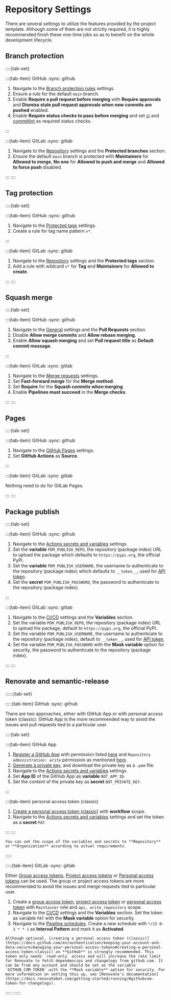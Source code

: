 # Repository Settings

There are several settings to utilize the features provided by the project template. Although some of them are not strictly required, it is highly recommended finish these one-time jobs so as to benefit on the whole development lifecycle.

## Branch protection

::::{tab-set}

:::{tab-item} GitHub
:sync: github

1. Navigate to the [Branch protection rules](https://github.com/you-n-g/toy/settings/branches) settings.
1. Ensure a rule for the default `main` branch.
1. Enable **Require a pull request before merging** with **Require approvals** and **Dismiss stale pull request approvals when new commits are pushed** enabled.
1. Enable **Require status checks to pass before merging** and set [ci](https://github.com/you-n-g/toy/actions/workflows/ci.yml) and [commitlint](https://github.com/you-n-g/toy/actions/workflows/commitlint.yml) as required status checks.

:::

:::{tab-item} GitLab
:sync: gitlab

1. Navigate to the [Repository](https://gitlab.com/you-n-g/toy/-/settings/repository) settings and the **Protected branches** section.
1. Ensure the default `main` branch is protected with **Maintainers** for **Allowed to merge**, **No one** for **Allowed to push and merge** and **Allowed to force push** disabled.

:::
::::

## Tag protection

::::{tab-set}

:::{tab-item} GitHub
:sync: github

1. Navigate to the [Protected tags](https://github.com/you-n-g/toy/settings/tag_protection) settings.
1. Create a rule for tag name pattern `v*`.

:::

:::{tab-item} GitLab
:sync: gitlab

1. Navigate to the [Repository](https://gitlab.com/you-n-g/toy/-/settings/repository) settings and the **Protected tags** section.
1. Add a rule with wildcard `v*` for **Tag** and **Maintainers** for **Allowed to create**.

:::
::::

## Squash merge

::::{tab-set}

:::{tab-item} GitHub
:sync: github

1. Navigate to the [General](https://github.com/you-n-g/toy/settings) settings and the **Pull Requests** section.
1. Disable **Allow merge commits** and **Allow rebase merging**.
1. Enable **Allow squash merging** and set **Pull request title** as **Default commit message**.

:::

:::{tab-item} GitLab
:sync: gitlab

1. Navigate to the [Merge requests](https://gitlab.com/you-n-g/toy/-/settings/merge_requests) settings.
1. Set **Fast-forward merge** for the **Merge method**.
1. Set **Require** for the **Squash commits when merging**.
1. Enable **Pipelines must succeed** in the **Merge checks**.

:::
::::

## Pages

::::{tab-set}

:::{tab-item} GitHub
:sync: github

1. Navigate to the [GitHub Pages](https://github.com/you-n-g/toy/settings/pages) settings.
1. Set **GitHub Actions** as **Source**.

:::

:::{tab-item} GitLab
:sync: gitlab

Nothing need to do for GitLab Pages.

:::
::::

## Package publish

::::{tab-set}

:::{tab-item} GitHub
:sync: github

1. Navigate to the [Actions secrets and variables](https://github.com/you-n-g/toy/settings/secrets/actions) settings.
1. Set the **variable** `PDM_PUBLISH_REPO`, the repository (package index) URL to upload the package which defaults to `https://pypi.org`, the official PyPI.
1. Set the **variable** `PDM_PUBLISH_USERNAME`, the username to authenticate to the repository (package index) which defaults to `__token__`, used for [API token](https://pypi.org/help/#apitoken).
1. Set the **secret** `PDM_PUBLISH_PASSWORD`, the password to authenticate to the repository (package index).

:::

:::{tab-item} GitLab
:sync: gitlab

1. Navigate to the [CI/CD](https://gitlab.com/you-n-g/toy/-/settings/ci_cd) settings and the **Variables** section.
1. Set the variable `PDM_PUBLISH_REPO`, the repository (package index) URL to upload the package, default to `https://pypi.org`, the official PyPI.
1. Set the variable `PDM_PUBLISH_USERNAME`, the username to authenticate to the repository (package index), default to `__token__`, used for [API token](https://pypi.org/help/#apitoken).
1. Set the variable `PDM_PUBLISH_PASSWORD` with the **Mask variable** option for security, the password to authenticate to the repository (package index).

:::
::::

## Renovate and semantic-release

::::::{tab-set}

:::::{tab-item} GitHub
:sync: github

There are two approaches, either with GitHub App or with personal access token (classic). GitHub App is the more recommended way to avoid the issues and pull requests tied to a particular user.

::::{tab-set}

:::{tab-item} GitHub App

  1. [Register a GitHub App](https://docs.github.com/en/apps/creating-github-apps/registering-a-github-app/registering-a-github-app) with permission listed [here](https://docs.renovatebot.com/modules/platform/github/#running-as-a-github-app) and `Repository administration: write` permission as mentioned [here](https://docs.github.com/en/repositories/managing-your-repositorys-settings-and-features/managing-repository-settings/configuring-tag-protection-rules#about-tag-protection-rules).
  1. [Generate a private key](https://docs.github.com/en/apps/creating-github-apps/authenticating-with-a-github-app/managing-private-keys-for-github-apps#generating-private-keys), and download the private key as a `.pem` file.
  1. Navigate to the [Actions secrets and variables](https://github.com/you-n-g/toy/settings/secrets/actions) settings.
  1. Set **App ID** of the GitHub App as **variable** `BOT_APP_ID`.
  1. Set the content of the private key as **secret** `BOT_PRIVATE_KEY`.

:::

:::{tab-item} personal access token (classic)

1. [Create a personal access token (classic)](https://docs.github.com/en/authentication/keeping-your-account-and-data-secure/managing-your-personal-access-tokens#creating-a-personal-access-token-classic) with **workflow** scope.
1. Navigate to the [Actions secrets and variables](https://github.com/you-n-g/toy/settings/secrets/actions) settings and set the token as a **secret** `PAT`.

:::
::::

```{note}
You can set the scope of the variables and secrets to **Repository** or **Organization** according to actual requirements.
```

:::::

:::::{tab-item} GitLab
:sync: gitlab

Either [Group access tokens](https://docs.gitlab.com/ee/user/group/settings/group_access_tokens.html), [Project access tokens](https://docs.gitlab.com/ee/user/project/settings/project_access_tokens.html) or [Personal access tokens](https://docs.gitlab.com/ee/user/profile/personal_access_tokens.html) can be used. The group or project access tokens are more recommended to avoid the issues and merge requests tied to particular user.

1. Create a [group access token](https://gitlab.com/groups/you-n-g/-/settings/access_tokens), [project access token](https://gitlab.com/you-n-g/toy/-/settings/access_tokens) or [personal access token](https://gitlab.com/-/user_settings/personal_access_tokens) with `Maintainer` role and `api, write_repository` scope.
1. Navigate to the [CI/CD](https://gitlab.com/you-n-g/toy/-/settings/ci_cd) settings and the **Variables** section. Set the token as variable `PAT` with the **Mask variable** option for security.
1. Navigate to the [Pipeline schedules](https://gitlab.com/you-n-g/toy/-/pipeline_schedules). Create a new schedule with `*/15 0-3 * * 1` as **Interval Pattern** and mark it as **Activated**.

```{note}
Although optional, [creating a personal access token (classic)](https://docs.github.com/en/authentication/keeping-your-account-and-data-secure/managing-your-personal-access-tokens#creating-a-personal-access-token-classic) on **GitHub** is strongly recommended. This token only needs `read-only` access and will increase the rate limit for Renovate to fetch dependencies and changelogs from github.com. It can be from any account and should be set as the variable `GITHUB_COM_TOKEN` with the **Mask variable** option for security. For more information on setting this up, see [Renovate's documentation](https://docs.renovatebot.com/getting-started/running/#githubcom-token-for-changelogs).
```

:::::
::::::
